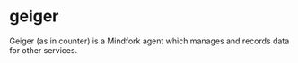 # geiger
Geiger (as in counter) is a Mindfork agent which manages and records data for other services.
